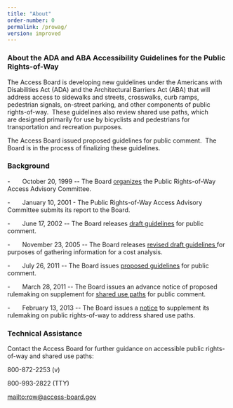 ```yaml
---
title: "About"
order-number: 0
permalink: /prowag/
version: improved
---
```

### About the ADA and ABA Accessibility Guidelines for the Public Rights-of-Way

The Access Board is developing new guidelines under the Americans with Disabilities Act (ADA) and the Architectural Barriers Act (ABA) that will address access to sidewalks and streets, crosswalks, curb ramps, pedestrian signals, on-street parking, and other components of public rights-of-way.  These guidelines also review shared use paths, which are designed primarily for use by bicyclists and pedestrians for transportation and recreation purposes. 

The Access Board issued proposed guidelines for public comment.  The Board is in the process of finalizing these guidelines.    

### Background

-       October 20, 1999 -- The Board [organizes](https://www.federalregister.gov/documents/1999/10/20/99-27329/public-rights-of-way-access-advisory-committee-meeting) the Public Rights-of-Way Access Advisory Committee.

-       January 10, 2001 - The Public Rights-of-Way Access Advisory Committee submits its report to the Board.

-       June 17, 2002 -- The Board releases [draft guidelines](https://www.federalregister.gov/documents/2002/06/17/02-15117/americans-with-disabilities-act-ada-accessibility-guidelines-for-buildings-and-facilities) for public comment.

-       November 23, 2005 -- The Board releases [revised draft guidelines ](https://www.federalregister.gov/documents/2005/11/23/05-23161/americans-with-disabilities-act-ada-accessibility-guidelines-for-buildings-and-facilities)for purposes of gathering information for a cost analysis.

-       July 26, 2011 -- The Board issues [proposed guidelines](https://beta.regulations.gov/document/ATBCB-2011-0004-0347) for public comment.

-       March 28, 2011 -- The Board issues an advance notice of proposed rulemaking on supplement for [shared use paths](https://beta.regulations.gov/document/ATBCB-2011-0002-0001) for public comment.

-       February 13, 2013 -- The Board issues a [notice](https://beta.regulations.gov/document/ATBCB-2013-0002-0001) to supplement its rulemaking on public rights-of-way to address shared use paths.


### Technical Assistance

Contact the Access Board for further guidance on accessible public rights-of-way and shared use paths:

800-872-2253 (v)

800-993-2822 (TTY)

[mailto:row@access-board.gov](row@access-board.gov)